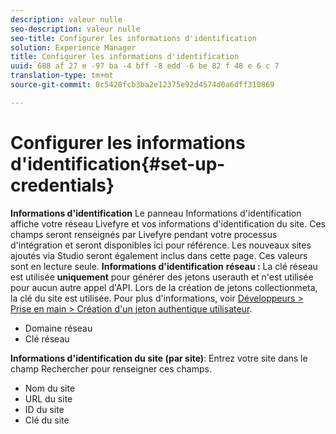 ```yaml
---
description: valeur nulle
seo-description: valeur nulle
seo-title: Configurer les informations d'identification
solution: Experience Manager
title: Configurer les informations d'identification
uuid: 688 af 27 e -97 ba -4 bff -8 edd -6 be 82 f 48 e 6 c 7
translation-type: tm+mt
source-git-commit: 0c5420fcb3ba2e12375e92d4574d0a6dff310869

---
```



# Configurer les informations d&#39;identification{#set-up-credentials}

**Informations d&#39;identification** Le panneau Informations d&#39;identification affiche votre réseau Livefyre et vos informations d&#39;identification du site. Ces champs seront renseignés par Livefyre pendant votre processus d&#39;intégration et seront disponibles ici pour référence. Les nouveaux sites ajoutés via Studio seront également inclus dans cette page. Ces valeurs sont en lecture seule.
**Informations d&#39;identification** **réseau :** La clé réseau est utilisée **uniquement** pour générer des jetons userauth et n&#39;est utilisée pour aucun autre appel d&#39;API. Lors de la création de jetons collectionmeta, la clé du site est utilisée. Pour plus d&#39;informations, voir [Développeurs &gt; Prise en main &gt; Création d&#39;un jeton authentique utilisateur](https://answers.livefyre.com/developers/getting-started/tokens/auth/).

* Domaine réseau
* Clé réseau

**Informations d&#39;identification du site (par site)**: Entrez votre site dans le champ Rechercher pour renseigner ces champs.

* Nom du site
* URL du site
* ID du site
* Clé du site

